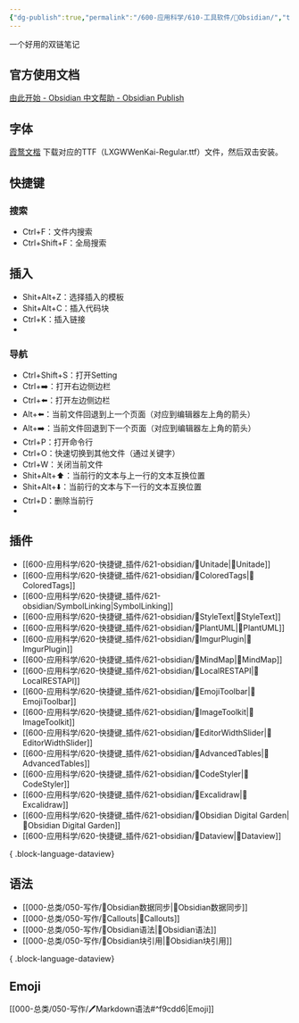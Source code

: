 ```yaml
---
{"dg-publish":true,"permalink":"/600-应用科学/610-工具软件/💎Obsidian/","tags":["Obsidian"],"noteIcon":""}
---
```



一个好用的双链笔记

## 官方使用文档
[由此开始 - Obsidian 中文帮助 - Obsidian Publish](https://publish.obsidian.md/help-zh/%E7%94%B1%E6%AD%A4%E5%BC%80%E5%A7%8B)

## 字体
[霞鹜文楷](https://github.com/lxgw/LxgwWenKai/releases)
下载对应的TTF（LXGWWenKai-Regular.ttf）文件，然后双击安装。


## 快捷键

### 搜索
- Ctrl+F：文件内搜索
- Ctrl+Shift+F：全局搜索

## 插入
- Shit+Alt+Z：选择插入的模板
- Shit+Alt+C：插入代码块
- Ctrl+K：插入链接
- 

### 导航
- Ctrl+Shift+S：打开Setting
- Ctrl+➡️：打开右边侧边栏
- Ctrl+⬅️：打开左边侧边栏
- Alt+⬅️：当前文件回退到上一个页面（对应到编辑器左上角的箭头）
- Alt+➡️：当前文件回退到下一个页面（对应到编辑器左上角的箭头）
- Ctrl+P：打开命令行
- Ctrl+O：快速切换到其他文件（通过关键字）
- Ctrl+W：关闭当前文件
- Shit+Alt+⬆️：当前行的文本与上一行的文本互换位置
- Shit+Alt+⬇️：当前行的文本与下一行的文本互换位置
- Ctrl+D：删除当前行
- 







## 插件
- [[600-应用科学/620-快捷键_插件/621-obsidian/🔌Unitade\|🔌Unitade]]
- [[600-应用科学/620-快捷键_插件/621-obsidian/🔌ColoredTags\|🔌ColoredTags]]
- [[600-应用科学/620-快捷键_插件/621-obsidian/SymbolLinking\|SymbolLinking]]
- [[600-应用科学/620-快捷键_插件/621-obsidian/🔌StyleText\|🔌StyleText]]
- [[600-应用科学/620-快捷键_插件/621-obsidian/🔌PlantUML\|🔌PlantUML]]
- [[600-应用科学/620-快捷键_插件/621-obsidian/🔌ImgurPlugin\|🔌ImgurPlugin]]
- [[600-应用科学/620-快捷键_插件/621-obsidian/🔌MindMap\|🔌MindMap]]
- [[600-应用科学/620-快捷键_插件/621-obsidian/🔌LocalRESTAPI\|🔌LocalRESTAPI]]
- [[600-应用科学/620-快捷键_插件/621-obsidian/🔌EmojiToolbar\|🔌EmojiToolbar]]
- [[600-应用科学/620-快捷键_插件/621-obsidian/🔌ImageToolkit\|🔌ImageToolkit]]
- [[600-应用科学/620-快捷键_插件/621-obsidian/🔌EditorWidthSlider\|🔌EditorWidthSlider]]
- [[600-应用科学/620-快捷键_插件/621-obsidian/🔌AdvancedTables\|🔌AdvancedTables]]
- [[600-应用科学/620-快捷键_插件/621-obsidian/🔌CodeStyler\|🔌CodeStyler]]
- [[600-应用科学/620-快捷键_插件/621-obsidian/🔌Excalidraw\|🔌Excalidraw]]
- [[600-应用科学/620-快捷键_插件/621-obsidian/🔌Obsidian Digital Garden\|🔌Obsidian Digital Garden]]
- [[600-应用科学/620-快捷键_插件/621-obsidian/🔌Dataview\|🔌Dataview]]

{ .block-language-dataview}


## 语法
- [[000-总类/050-写作/💎Obsidian数据同步\|💎Obsidian数据同步]]
- [[000-总类/050-写作/💎Callouts\|💎Callouts]]
- [[000-总类/050-写作/💎Obsidian语法\|💎Obsidian语法]]
- [[000-总类/050-写作/💎Obsidian块引用\|💎Obsidian块引用]]

{ .block-language-dataview}


## Emoji
[[000-总类/050-写作/🖊️Markdown语法#^f9cdd6\|Emoji]]

